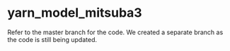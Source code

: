 # yarn_model_mitsuba3

Refer to the master branch for the code. We created a separate branch as the code is still being updated.
